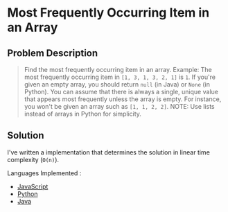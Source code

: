 # Most Frequently Occurring Item in an Array

## Problem Description

> Find the most frequently occurring item in an array.
> Example: The most frequently occurring item in `[1, 3, 1, 3, 2, 1]` is `1`.
> If you're given an empty array, you should return `null` (in Java) or `None` (in Python).
> You can assume that there is always a single, unique value that appears most frequently unless the array is empty. For instance, you won't be given an array such as `[1, 1, 2, 2]`.
> NOTE: Use lists instead of arrays in Python for simplicity.

## Solution

I've written a implementation that determines the solution in linear time complexity (`O(n)`).

Languages Implemented :

- [JavaScript](./solution.js)
- [Python](solution.py)
- [Java](solution.java)
